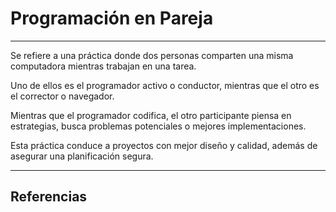 # Programación en Pareja
---

Se refiere a una práctica donde dos personas comparten una misma computadora mientras trabajan en una tarea.

Uno de ellos es el programador activo o conductor, mientras que el otro es el corrector o navegador.

Mientras que el programador codifica, el otro participante piensa en estrategias, busca problemas potenciales o mejores implementaciones.

Esta práctica conduce a proyectos con mejor diseño y calidad, además de asegurar una planificación segura.

---

## Referencias